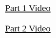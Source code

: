 <html lang="en-US">
<head>
<title> Video</title>
<style>
a,p{font-family: 'Pacifico', cursive; font-size:30px;}
</style> </head>
<body>

<a href="https://www.youtube.com/watch?v=V2uEfVU5o2s"> Part 1 Video<br><br>
  <a href="https://www.youtube.com/watch?v=yzMoVPw9oQo"> Part 2 Video</a>

  
   
